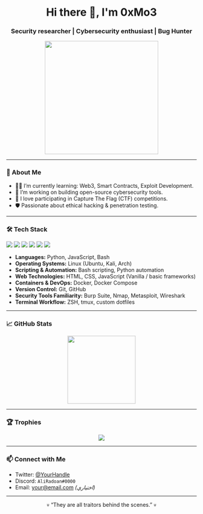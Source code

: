 <h1 align="center">Hi there 👋, I'm 0xMo3</h1>
<h3 align="center">Security researcher | Cybersecurity enthusiast | Bug Hunter</h3>

<p align="center">
  <img src="https://media.giphy.com/media/qgQUggAC3Pfv687qPC/giphy.gif" width="300" />
</p>

---

### 🧠 About Me
- 🧑‍💻 I’m currently learning: Web3, Smart Contracts, Exploit Development.
- 🔭 I’m working on building open-source cybersecurity tools.
- 🧩 I love participating in Capture The Flag (CTF) competitions.
- 🛡️ Passionate about ethical hacking & penetration testing.

---

### 🛠️ Tech Stack

<p align="left">
  <img src="https://img.shields.io/badge/-Python-05122A?style=flat&logo=python" />
  <img src="https://img.shields.io/badge/-Linux-05122A?style=flat&logo=linux" />
  <img src="https://img.shields.io/badge/-Bash-05122A?style=flat&logo=gnubash" />
  <img src="https://img.shields.io/badge/-JavaScript-05122A?style=flat&logo=javascript" />
  <img src="https://img.shields.io/badge/-Docker-05122A?style=flat&logo=docker" />
  <img src="https://img.shields.io/badge/-Git-05122A?style=flat&logo=git" />
</p>

- **Languages:** Python, JavaScript, Bash  
- **Operating Systems:** Linux (Ubuntu, Kali, Arch)  
- **Scripting & Automation:** Bash scripting, Python automation  
- **Web Technologies:** HTML, CSS, JavaScript (Vanilla / basic frameworks)  
- **Containers & DevOps:** Docker, Docker Compose  
- **Version Control:** Git, GitHub  
- **Security Tools Familiarity:** Burp Suite, Nmap, Metasploit, Wireshark  
- **Terminal Workflow:** ZSH, tmux, custom dotfiles  




---

### 📈 GitHub Stats

<p align="center">
  <img src="https://github-readme-stats.vercel.app/api?username=AliRadoan&show_icons=true&theme=radical" height="180"/>
  
</p>

---

### 🏆 Trophies

<p align="center">
  <img src="https://github-profile-trophy.vercel.app/?username=AliRadoan&theme=radical&row=1" />
</p>

---

### 📫 Connect with Me

- Twitter: [@YourHandle](https://twitter.com/YourHandle)
- Discord: `AliRadoan#0000`
- Email: your@email.com *(اختياري)*

---

<p align="center">💀 “They are all traitors behind the scenes.” 💀</p>
